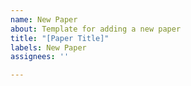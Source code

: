 ```yaml
---
name: New Paper
about: Template for adding a new paper
title: "[Paper Title]"
labels: New Paper
assignees: ''

---
```



